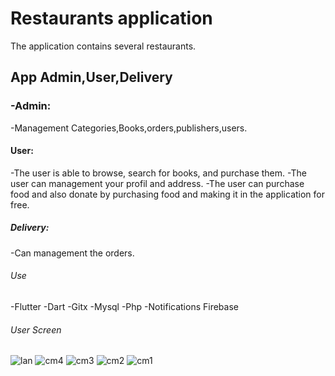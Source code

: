 # Restaurants application

The application contains several restaurants. 
## App Admin,User,Delivery 
### -Admin: 
 -Management Categories,Books,orders,publishers,users.
 #### User:
 -The user is able to browse, search for books, and purchase them. 
 -The user can management your profil and address.
 -The user can purchase food and also donate by purchasing food and making it in the application for free.
 ##### Delivery: 
 -Can management the orders.

###### Use
-Flutter
-Dart
-Gitx
-Mysql
-Php
-Notifications Firebase

###### User Screen
![lan](https://github.com/user-attachments/assets/b1cb69a9-0ddf-4e76-a7dc-208d0c4d5e9d)
![cm4](https://github.com/user-attachments/assets/1639384e-6eb5-48f0-9ad8-e1b067cc9ce8)
![cm3](https://github.com/user-attachments/assets/dc8cc60f-2197-429e-ab78-3541718adaac)
![cm2](https://github.com/user-attachments/assets/de4d122e-f7ad-4bb7-8e81-64a8345d1c7e)
![cm1](https://github.com/user-attachments/assets/e9175801-3838-4b74-9ef5-260e16dd1ed6)

